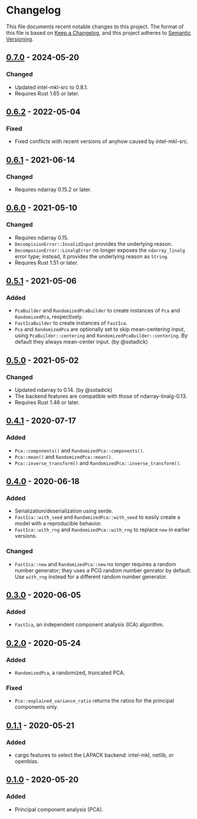 # Changelog

This file documents recent notable changes to this project. The format of this
file is based on [Keep a Changelog](https://keepachangelog.com/en/1.0.0/), and
this project adheres to [Semantic
Versioning](https://semver.org/spec/v2.0.0.html).

## [0.7.0] - 2024-05-20

### Changed

* Updated intel-mkl-src to 0.8.1.
* Requires Rust 1.65 or later.

## [0.6.2] - 2022-05-04

### Fixed

* Fixed conflicts with recent versions of anyhow caused by intel-mkl-src.

## [0.6.1] - 2021-06-14

### Changed

* Requires ndarray 0.15.2 or later.

## [0.6.0] - 2021-05-10

### Changed

* Requires ndarray 0.15.
* `DecompisionError::InvalidInput` provides the underlying reason.
* `DecomposionError::LinalgError` no longer exposes the `ndarray_linalg` error
  type; instead, it provides the underlying reason as `String`.
* Requires Rust 1.51 or later.

## [0.5.1] - 2021-05-06

### Added

* `PcaBuilder` and `RandomizedPcaBuilder` to create instances of `Pca` and
  `RandomizedPca`, respectively.
* `FastIcaBuilder` to create instances of `FastIca`.
* `Pca` and `RandomizedPca` are optionally set to skip mean-centering input,
  using `PcaBuilder::centering` and `RandomizedPcaBuilder::centering`. By
  default they always mean-center input. (by @sstadick)

## [0.5.0] - 2021-05-02

### Changed

* Updated ndarray to 0.14. (by @sstadick)
* The backend features are compatible with those of ndarray-linalg-0.13.
* Requires Rust 1.46 or later.

## [0.4.1] - 2020-07-17

### Added

* `Pca::components()` and `RandomizedPca::components()`.
* `Pca::mean()` and `RandomizedPca::mean()`.
* `Pca::inverse_transform()` and `RandomizedPca::inverse_transform()`.

## [0.4.0] - 2020-06-18

### Added

* Serialization/deserialization using serde.
* `FastIca::with_seed` and `RandomizedPca::with_seed` to easily create a model
  with a reproducible behavior.
* `FastIca::with_rng` and `RandomizedPca::with_rng` to replace `new` in earlier
  versions.

### Changed

* `FastIca::new` and `RandomizedPca::new` no longer requires a random number
  generator; they uses a PCG random number genrator by default. Use `with_rng`
  instead for a different random number generator.

## [0.3.0] - 2020-06-05

### Added

* `FastIca`, an independent component analysis (ICA) algorithm.

## [0.2.0] - 2020-05-24

### Added

* `RandomizedPca`, a randomized, truncated PCA.

### Fixed

* `Pca::explained_variance_ratio` returns the ratios for the principal
  components only.

## [0.1.1] - 2020-05-21

### Added

* cargo features to select the LAPACK backend: intel-mkl, netlib, or openblas.

## [0.1.0] - 2020-05-20

### Added

* Principal component analysis (PCA).

[0.7.0]: https://github.com/petabi/petal-decomposition/compare/0.6.2...0.7.0
[0.6.2]: https://github.com/petabi/petal-decomposition/compare/0.6.1...0.6.2
[0.6.1]: https://github.com/petabi/petal-decomposition/compare/0.6.0...0.6.1
[0.6.0]: https://github.com/petabi/petal-decomposition/compare/0.5.1...0.6.0
[0.5.1]: https://github.com/petabi/petal-decomposition/compare/0.5.0...0.5.1
[0.5.0]: https://github.com/petabi/petal-decomposition/compare/0.4.1...0.5.0
[0.4.1]: https://github.com/petabi/petal-decomposition/compare/0.4.0...0.4.1
[0.4.0]: https://github.com/petabi/petal-decomposition/compare/0.3.0...0.4.0
[0.3.0]: https://github.com/petabi/petal-decomposition/compare/0.2.0...0.3.0
[0.2.0]: https://github.com/petabi/petal-decomposition/compare/0.1.1...0.2.0
[0.1.1]: https://github.com/petabi/petal-decomposition/compare/0.1.0...0.1.1
[0.1.0]: https://github.com/petabi/petal-decomposition/tree/0.1.0

